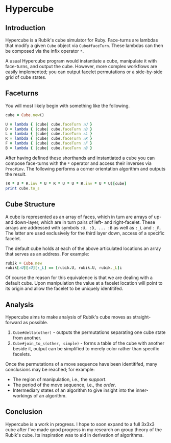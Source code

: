 Hypercube
=========

Introduction
------------
Hypercube is a Rubik's cube simulator for Ruby. Face-turns are lambdas that modify a given `Cube` object via `Cube#faceTurn`. These lambdas can then be composed via the infix operator `*`.

A usual Hypercube program would instantiate a cube, manipulate it with face-turns, and output the cube. However, more complex workflows are easily implemented; you can output facelet permutations or a side-by-side grid of cube states.

Faceturns
---------
You will most likely begin with something like the following.

```ruby
cube = Cube.new()

U = lambda { |cube| cube.faceTurn :U }
D = lambda { |cube| cube.faceTurn :D }
L = lambda { |cube| cube.faceTurn :L }
R = lambda { |cube| cube.faceTurn :R }
F = lambda { |cube| cube.faceTurn :F }
B = lambda { |cube| cube.faceTurn :B }
```

After having defined these shorthands and instantiated a cube you can compose face-turns with the `*` operator and access their inverses via `Proc#inv`. The following performs a corner orientation algorithm and outputs the result.

```ruby
(R * U * R.inv * U * R * U * U * R.inv * U * U)[cube]
print cube.to_s
```

Cube Structure
--------------
A cube is represented as an array of faces, which in turn are arrays of up- and down-layer, which are in turn pairs of left- and right-facelet. These arrays are addressed with symbols `:U, :D, ... :B` as well as `:_L` and `:_R`. The latter are used exclusively for the third layer down, access of a specific facelet.

The default cube holds at each of the above articulated locations an array that serves as an address. For example:

```ruby
rubik = Cube.new
rubik[:U][:U][:_L] == [rubik.U, rubik.U, rubik._L]i
```

Of course the reason for this equivalence is that we are dealing with a default cube. Upon manipulation the value at a facelet location will point to its origin and allow the facelet to be uniquely identitifed.

Analysis
--------
Hypercube aims to make analysis of Rubik's cube moves as straight-forward as possible. 

1. `Cube#delta(other)` - outputs the permutations separating one cube state from another.
2. `Cube#join_to_s(other, simple)` - forms a table of the cube with another beside it, output can be simplified to merely color rather than specific facelets.

Once the permutations of a move sequence have been identitifed, many conclusions may be reached; for example:

- The region of manipulation, i.e., the *support*.
- The period of the move sequence, i.e., the *order*.
- Intermediary states of an algorithm to give insight into the inner-workings of an algorithm.

Conclusion
----------
Hypercube is a work in progress. I hope to soon expand to a full 3x3x3 cube after I've made good progress in my research on group theory of the Rubik's cube. Its inspiration was to aid in derivation of algorithms.
